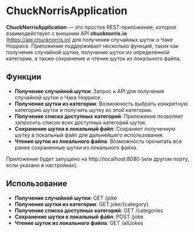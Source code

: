 # ChuckNorrisApplication

**ChuckNorrisApplication** — это простое REST-приложение, которое взаимодействует с внешним API **chucknorris.io** (https://api.chucknorris.io) для получения случайных шуток о Чаке Норрисе. 
Приложение поддерживает несколько функций, таких как получение случайной шутки, получение шуток из определенной категории, а также сохранение и чтение шуток из локального файла.

## Функции

- **Получение случайной шутки**: Запрос к API для получения случайной шутки о Чака Норрисе.
- **Получение шутки из категории**: Возможность выбрать конкретную категорию шуток и получить шутку из этой категории.
- **Получение списка доступных категорий**: Приложение позволяет запросить список всех доступных категорий шуток.
- **Сохранение шутки в локальный файл**: Сохраняет полученную шутку в локальный файл для дальнейшего использования.
- **Чтение шуток из локального файла**: Возможность прочитать все ранее сохраненные шутки из локального файла.

Приложение будет запущено на http://localhost:8080 (или другом порту, если указано в настройках).


## Использование

- **Получение случайной шутки**: GET /joke
- **Получение шутки из категории**: GET joke/{category}
- **Получение списка доступных категорий**: GET /categories
- **Сохранение шутки в локальный файл**: POST /joke
- **Чтение шуток из локального файла**: GET /allJokes
